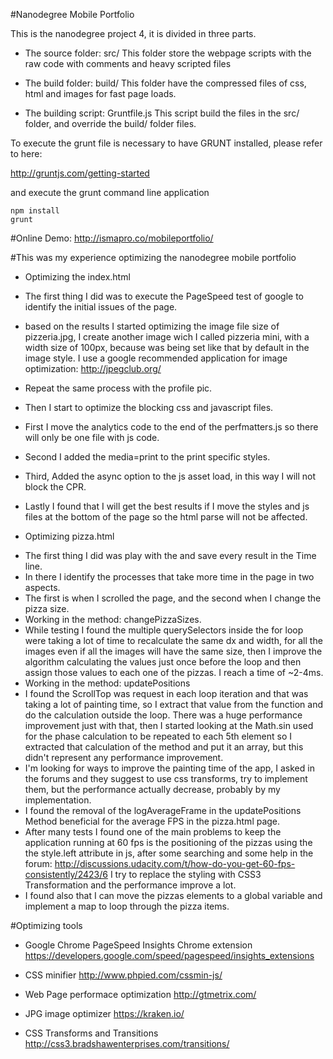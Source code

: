 #Nanodegree Mobile Portfolio

This is the nanodegree project 4, it is divided in three parts.

* The source folder: src/
This folder store the webpage scripts with the raw code with comments and heavy scripted files


* The build folder:  build/
This folder have the compressed files of css, html and images for fast page loads.

* The building script: Gruntfile.js
This script build the files in the src/ folder, and override the build/ folder files.

To execute the grunt file is necessary to have GRUNT installed, please refer to here:

http://gruntjs.com/getting-started

and execute the grunt command line application

```
npm install
grunt
```

#Online Demo:
http://ismapro.co/mobileportfolio/

#This was my experience optimizing the nanodegree mobile portfolio

* Optimizing the index.html

- The first thing I did was to execute the PageSpeed test of google to identify the initial issues of the page.
- based on the results I started optimizing the image file size of pizzeria.jpg, I create another image wich I called pizzeria mini, with a width size of 100px, because was being set like that by default in the image style. I use a google recommended application for image optimization: http://jpegclub.org/
- Repeat the same process with the profile pic.

- Then I start to optimize the blocking css and javascript files.
- First I move the analytics code to the end of the perfmatters.js so there will only be one file with js code.
- Second I added the media=print to the print specific styles.
- Third, Added the async option to the js asset load, in this way I will not block the CPR.
- Lastly I found that I will get the best results if I move the styles and js files at the bottom of the page so the html parse will not be affected.

* Optimizing pizza.html

- The first thing I did was play with the and save every result in the Time line.
- In there I identify the processes that take more time in the page in two aspects.
- The first is when I scrolled the page, and the second when I change the pizza size.
- Working in the method: changePizzaSizes.
- While testing I found the multiple querySelectors inside the for loop were taking a lot of time to recalculate the same dx and width, for all the images even if all the images will have the same size, then I improve the algorithm calculating the values just once before the loop and then assign those values to each one of the pizzas. I reach a time of ~2-4ms.
- Working in the method: updatePositions
- I found the ScrollTop was request in each loop iteration and that was taking a lot of painting time, so I extract that value from the function and do the calculation outside the loop. There was a huge performance improvement just with that, then I started looking at the Math.sin used for the phase calculation to be repeated to each 5th element so I extracted that calculation of the method and put it an array, but this didn't represent any performance improvement.
- I'm looking for ways to improve the painting time of the app, I asked in the forums and they suggest to use css transforms, try to implement them, but the performance actually decrease, probably by my implementation.
- I found the removal of the logAverageFrame in the updatePositions Method beneficial for the average FPS in the pizza.html page.
- After many tests I found one of the main problems to keep the application running at 60 fps is 
the positioning of the pizzas using the the style.left attribute in js, after some searching and 
some help in the forum:
http://discussions.udacity.com/t/how-do-you-get-60-fps-consistently/2423/6
I try to replace the styling with CSS3 Transformation and the performance improve a lot.
- I found also that I can move the pizzas elements to a global variable and implement a map to loop through the pizza items.


#Optimizing tools

- Google Chrome PageSpeed Insights Chrome extension
https://developers.google.com/speed/pagespeed/insights_extensions

- CSS minifier
http://www.phpied.com/cssmin-js/

- Web Page performace optimization
http://gtmetrix.com/

- JPG image optimizer
https://kraken.io/

- CSS Transforms and Transitions
http://css3.bradshawenterprises.com/transitions/



